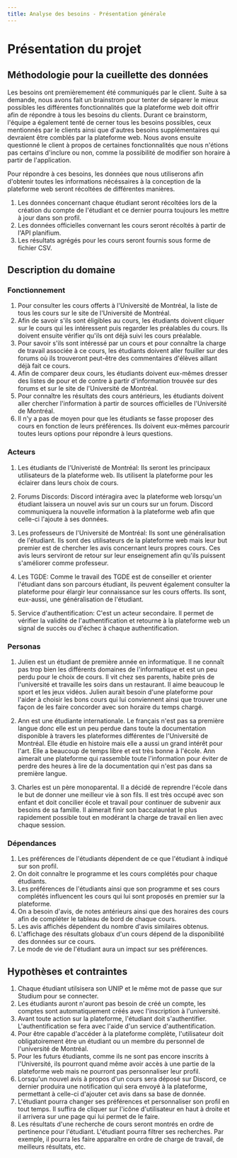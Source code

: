 ```yaml
---
title: Analyse des besoins - Présentation générale
---
```


# Présentation du projet

## Méthodologie pour la cueillette des données

Les besoins ont premièremement été communiqués par le client. Suite à sa demande, nous avons fait un brainstrom pour tenter de séparer le mieux possibles les différentes fonctionnalités que la plateforme web doit offrir afin de répondre à tous les besoins du clients. Durant ce brainstorm, l'équipe a également tenté de cerner tous les besoins possibles, ceux mentionnés par le clients ainsi que d'autres besoins supplémentaires qui devraient être comblés par la plateforme web. Nous avons ensuite questionné le client à propos de certaines fonctionnalités que nous n'étions pas certains d'inclure ou non, comme la possibilité de modifier son horaire à partir de l'application. 

Pour répondre à ces besoins, les données que nous utiliserons afin d'obtenir toutes les informations nécéssaires à la conception de la plateforme web seront récoltées de différentes manières. 

1. Les données concernant chaque étudiant seront récoltées lors de la création du compte de l'étudiant et ce dernier pourra toujours les mettre à jour dans son profil.
2. Les données officielles convernant les cours seront récoltés à partir de l'API planifium.
3. Les résultats agrégés pour les cours seront fournis sous forme de fichier CSV.

## Description du domaine

### Fonctionnement
1. Pour consulter les cours offerts à l'Université de Montréal, la liste de tous les cours sur le site de l'Université de Montréal.
2. Afin de savoir s'ils sont éligibles au cours, les étudiants doivent cliquer sur le cours qui les intéressent puis regarder les préalables du cours. Ils doivent ensuite vérifier qu'ils ont déjà suivi les cours préalable. 
3. Pour savoir s'ils sont intéressé par un cours et pour connaître la charge de travail associée à ce cours, les étudiants doivent aller fouiller sur des forums où ils trouveront peut-être des commentaires d'élèves aillant déjà fait ce cours. 
4. Afin de comparer deux cours, les étudiants doivent eux-mêmes dresser des listes de pour et de contre à partir d'information trouvée sur des forums et sur le site de l'Université de Montréal. 
5. Pour connaître les résultats des cours antérieurs, les étudiants doivent aller chercher l'information à partir de sources officielles de l'Université de Montréal. 
6. Il n'y a pas de moyen pour que les étudiants se fasse proposer des cours en fonction de leurs préférences. Ils doivent eux-mêmes parcourir toutes leurs options pour répondre à leurs questions. 

### Acteurs
1. Les étudiants de l'Univeristé de Montréal: 
    Ils seront les principaux utilisateurs de la plateforme web. Ils utilisent la plateforme pour les éclairer dans leurs choix de cours.

2. Forums Discords: 
    Discord intéragira avec la plateforme web lorsqu'un étudiant laissera un nouvel avis sur un cours sur un forum. Discord communiquera la nouvelle information à la plateforme web afin que celle-ci l'ajoute à ses données. 

3. Les professeurs de l'Université de Montréal:
    Ils sont une généralisation de l'étudiant. Ils sont des utilisateurs de la plateforme web mais leur but premier est de chercher les avis concernant leurs propres cours. Ces avis leurs serviront de retour sur leur enseignement afin qu'ils puissent s'améliorer comme professeur. 

4. Les TGDE:
    Comme le travail des TGDE est de conseiller et orienter l'étudiant dans son parcours étudiant, ils peuvent également consulter la plateforme pour élargir leur connaissance sur les cours offerts. Ils sont, eux-aussi, une généralisation de l'étudiant. 

5. Service d'authentification:
    C'est un acteur secondaire. Il permet de vérifier la validité de l'authentification et retourne à la plateforme web un signal de succès ou d'échec à chaque authentification. 

### Personas

1. Julien est un étudiant de première année en informatique. Il ne connaît pas trop bien les différents domaines de l'informatique et est un peu perdu pour le choix de cours. Il vit chez ses parents, habite près de l'université et travaille les soirs dans un restaurant. Il aime beaucoup le sport et les jeux vidéos. Julien aurait besoin d'une plateforme pour l'aider à choisir les bons cours qui lui conviennent ainsi que trouver une façon de les faire concorder avec son horaire du temps chargé.

2. Ann est une étudiante internationale. Le français n'est pas sa première langue donc elle est un peu perdue dans toute la documentation disponible à travers les plateformes différentes de l'Université de Montréal. Elle étudie en histoire mais elle a aussi un grand intérêt pour l'art. Elle a beaucoup de temps libre et est très bonne à l'école. Ann aimerait une plateforme qui rassemble toute l'information pour éviter de perdre des heures à lire de la documentation qui n'est pas dans sa première langue. 

3. Charles est un père monoparental. Il a décidé de reprendre l'école dans le but de donner une meilleur vie à son fils. Il est très occupé avec son enfant et doit concilier école et travail pour continuer de subvenir aux besoins de sa famille. Il aimerait finir son baccalauréat le plus rapidement possible tout en modérant la charge de travail en lien avec chaque session. 

### Dépendances

1. Les préférences de l'étudiants dépendent de ce que l'étudiant à indiqué sur son profil.
2. On doit connaître le programme et les cours complétés pour chaque étudiants.
3. Les préférences de l'étudiants ainsi que son programme et ses cours complétés influencent les cours qui lui sont proposés en premier sur la plateforme.
4. On a besoin d'avis, de notes antérieurs ainsi que des horaires des cours afin de compléter le tableau de bord de chaque cours. 
5. Les avis affichés dépendent du nombre d'avis similaires obtenus.
6. L'affichage des résultats globaux d'un cours dépend de la disponibilité des données sur ce cours. 
7. Le mode de vie de l'étudiant aura un impact sur ses préférences. 

## Hypothèses et contraintes

1. Chaque étudiant utilsisera son UNIP et le même mot de passe que sur Studium pour se connecter.
2. Les étudiants auront n'auront pas besoin de créé un compte, les comptes sont automatiquement créés avec l'inscription à l'université.
3. Avant toute action sur la plateforme, l'étudiant doit s'authentifier. L'authentification se fera avec l'aide d'un service d'authentification. 
4. Pour être capable d'accéder à la plateforme complète, l'utilisateur doit obligatoirement être un étudiant ou un membre du personnel de l'université de Montréal. 
5. Pour les futurs étudiants, comme ils ne sont pas encore inscrits à l'Université, ils pourront quand même avoir accès à une partie de la plateforme web mais ne pourront pas personnaliser leur profil. 
6. Lorsqu'un nouvel avis à propos d'un cours sera déposé sur Discord, ce dernier produira une notification qui sera envoyé à la plateforme, permettant à celle-ci d'ajouter cet avis dans sa base de donnée.
7. L'étudiant pourra changer ses préférences et personnaliser son profil en tout temps. Il suffira de cliquer sur l'icône d'utilisateur en haut à droite et il arrivera sur une page qui lui permet de le faire. 
8. Les résultats d'une recherche de cours seront montrés en ordre de pertinence pour l'étudiant. L'étudiant pourra filtrer ses recherches. Par exemple, il pourra les faire apparaître en ordre de charge de travail, de meilleurs résultats, etc. 
